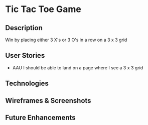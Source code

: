 # Tic Tac Toe Game

## Description
Win by placing either 3 X's or 3 O's in a row on a 3 x 3 grid

## User Stories
- AAU I should be able to land on a page where I see a 3 x 3 grid


## Technologies

## Wireframes & Screenshots

## Future Enhancements